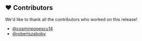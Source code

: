 
## :heart: Contributors

We'd like to thank all the contributors who worked on this release!

- [@cosminpopescu14](https://github.com/cosminpopescu14)
- [@robertszabobv](https://github.com/robertszabobv)

